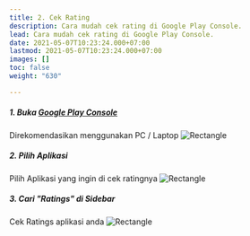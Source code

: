 ```yaml
---
title: 2. Cek Rating
description: Cara mudah cek rating di Google Play Console.
lead: Cara mudah cek rating di Google Play Console.
date: 2021-05-07T10:23:24.000+07:00
lastmod: 2021-05-07T10:23:24.000+07:00
images: []
toc: false
weight: "630"

---
```

##### 1. Buka <a href="http://play.google.com/console" target="_blank">Google Play Console</a>

Direkomendasikan menggunakan PC / Laptop
<img src="/images/gpc-reply-1.png" class="img-fluid" alt="Rectangle" caption="<em>Rectangle</em>" class="border-0"><br>

##### 2. Pilih Aplikasi

Pilih Aplikasi yang ingin di cek ratingnya
<img src="/images/gpc-reply-2.png" class="img-fluid" alt="Rectangle" caption="<em>Rectangle</em>" class="border-0"><br>

##### 3. Cari "Ratings" di Sidebar

Cek Ratings aplikasi anda
<img src="/images/gpc-rating-1.png" class="img-fluid" alt="Rectangle" caption="<em>Rectangle</em>" class="border-0">